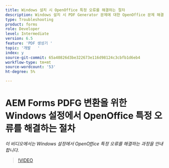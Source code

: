 ```yaml
---
title: Windows 설치 시 OpenOffice 특정 오류를 해결하는 절차
description: Windows 설치 시 PDF Generator 문제에 대한 OpenOffice 문제 해결
type: Troubleshooting
product: forms
role: Developer
level: Intermediate
version: 6.5
feature: 'PDF 생성기 '
topic: '개발   '
index: y
source-git-commit: 65a40826d3be322673e116d98124c3cbfb1d6eb4
workflow-type: tm+mt
source-wordcount: '53'
ht-degree: 5%

---
```



# AEM Forms PDFG 변환을 위한 Windows 설정에서 OpenOffice 특정 오류를 해결하는 절차

*이 비디오에서는 Windows 설정에서 OpenOffice 특정 오류를 해결하는 과정을 안내합니다.*

>[!VIDEO](https://video.tv.adobe.com/v/335481?quality=9&learn=on)
